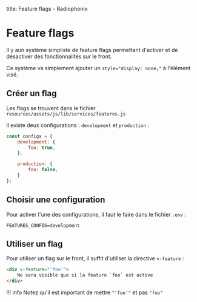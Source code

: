 title: Feature flags - Radiophonix

# Feature flags

Il y aun système simpliste de feature flags permettant d'activer et de
désactiver des fonctionnalités sur le front.

Ce système va simplement ajouter un `style="display: none;"` à l'élément visé.

## Créer un flag

Les flags se trouvent dans le fichier `resources/assets/js/lib/services/features.js`

Il existe deux configurations : `development` et `production` :

```js
const configs = {
    development: {
        foo: true,
    },

    production: {
        foo: false,
    }
};
```

## Choisir une configuration

Pour activer l'une des configurations, il faut le faire dans le fichier `.env` :

```
FEATURES_CONFIG=development
```

## Utiliser un flag

Pour utiliser un flag sur le front, il suffit d'utiliser la directive `v-feature` :

```html
<div v-feature="'foo'">
    Ne sera visible que si la feature `foo` est active
</div>
```

!!! info
    Notez qu'il est important de mettre `"'foo'"` et pas `"foo"`
